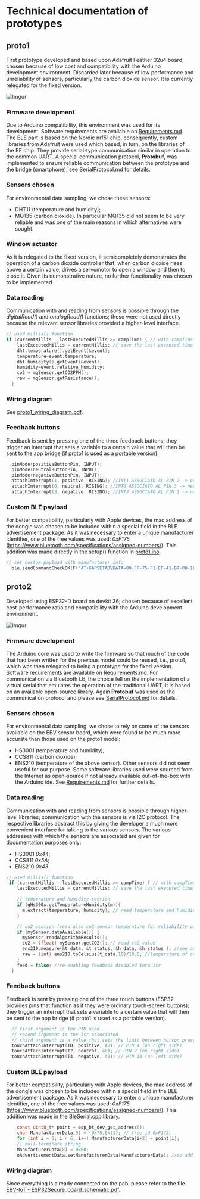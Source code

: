 # Technical documentation of prototypes
## proto1
First prototype developed and based upon Adafruit Feather 32u4 board; chosen because of low cost and compatibility with the Arduino development environment.
Discarded later because of low performance and unreliability of sensors, particularly the carbon dioxide sensor. It is currently relegated for the fixed version.

![Imgur](https://user-images.githubusercontent.com/4050967/214252089-7a0dd76d-0b9c-47e1-b565-18e969a560d7.jpg)

### Firmware development
Due to Arduino compatibility, this environment was used for its development. Software requirements are available on [Requirements.md](/doc/Requirements.md).
The BLE part is based on the Nordic nrf51 chip, consequently, custom libraries from Adafruit were used which based, in turn, on the libraries of the RF chip. They provide serial-type communication similar in operation to the common UART.
A special communication protocol, **Protobuf**, was implemented to ensure reliable communication between the prototype and the bridge (smartphone); see [SerialProtocol.md](/doc/SerialProtocol.md) for details.

### Sensors chosen
For environmental data sampling, we chose these sensors:
* DHT11 (temperature and humidity);
* MQ135 (carbon dioxide).
In particular MQ135 did not seem to be very reliable and was one of the main reasons in which alternatives were sought.

### Window actuator
As it is relegated to the fixed version, it semicompletely demonstrates the operation of a carbon dioxide controller that, when carbon dioxide rises above a certain value, drives a servomotor to open a window and then to close it. Given its demonstrative nature, no further functionality was chosen to be implemented.

### Data reading
Communication with and reading from sensors is possible through the *digitalRead()* and *analogRead()* functions; these were not used directly because the relevant sensor libraries provided a higher-level interface.
```c
// used millis() function
if (currentMillis - lastExecutedMillis >= campTime) { // with campTime normally equal to 10 seconds
    lastExecutedMillis = currentMillis; // save the last executed time
    dht.temperature().getEvent(&event);
    temperature=event.temperature;
    dht.humidity().getEvent(&event);
    humidity=event.relative_humidity;
    co2 = mqSensor.getCO2PPM();
    raw = mqSensor.getResistance();
  }
```

### Wiring diagram
See [proto1_wiring_diagram.pdf](/doc/proto1_wiring_diagram.pdf).

### Feedback buttons
Feedback is sent by pressing one of the three feedback buttons; they trigger an interrupt that sets a variable to a certain value that will then be sent to the app bridge (if proto1 is used as a portable version).
```c
  pinMode(positiveButtonPin, INPUT);
  pinMode(neutralButtonPin, INPUT);
  pinMode(negativeButtonPin, INPUT);
  attachInterrupt(1, positive, RISING); //INT1 ASSOCIATO AL PIN 2 -> positiveButtonPin
  attachInterrupt(0, neutral, RISING); //INT0 ASSOCIATO AL PIN 3 -> neutralButtonPin
  attachInterrupt(3, negative, RISING); //INT3 ASSOCIATO AL PIN 1 -> negativeButtonPin
```

### Custom BLE payload
For better compatibility, particularly with Apple devices, the mac address of the dongle was chosen to be included within a special field in the BLE advertisement package.
As it was necessary to enter a unique manufacturer identifier, one of the free values was used: *0xF175* (https://www.bluetooth.com/specifications/assigned-numbers/). This addition was made directly in the setup() function in [proto1.ino](/proto1/proto1.ino).
```c
// set custom payload with manufacturer info
  ble.sendCommandCheckOK(F("AT+GAPSETADVDATA=09-FF-75-F1-EF-41-B7-0D-1F-6C"));
```

## proto2
Developed using ESP32-D board on devkit 36; chosen because of excellent cost-performance ratio and compatibility with the Arduino development environment.

![Imgur](https://user-images.githubusercontent.com/4050967/214251875-95307e63-219d-483b-baf8-008ece1dbdb0.jpg)

### Firmware development
The Arduino core was used to write the firmware so that much of the code that had been written for the previous model could be reused, i.e., proto1, which was then relegated to being a prototype for the fixed version. Software requirements are available on [Requirements.md](/doc/Requirements.md).
For communication via Bluetooth LE, the choice fell on the implementation of a virtual serial that emulates the operation of the traditional UART; it is based on an available open-source library.
Again **Protobuf** was used as the communication protocol and please see [SerialProtocol.md](/doc/SerialProtocol.md) for details.

### Sensors chosen
For environmental data sampling, we chose to rely on some of the sensors available on the EBV sensor board, which were found to be much more accurate than those used on the proto1 model:
* HS3001 (temperature and humidity);
* CCS811 (carbon dioxide);
* ENS210 (temperature of the above sensor).
Other sensors did not seem useful for our purpose.
Some software libraries used were sourced from the Internet as open-source if not already available out-of-the-box with the Arduino ide. See [Requirements.md](/doc/Requirements.md) for further details. 

### Data reading
Communication with and reading from sensors is possible through higher-level libraries; communication with the sensors is via I2C protocol. The respective libraries abstract this by giving the developer a much more convenient interface for talking to the various sensors.
The various addresses with which the sensors are associated are given for documentation purposes only:
* HS3001 *0x44*;
* CCS811 *0x5A*;
* ENS210 *0x43*.
```c
// used millis() function
 if (currentMillis - lastExecutedMillis >= campTime) { // with campTime normally equal to 10 seconds
    lastExecutedMillis = currentMillis; // save the last executed time

    // temperature and humidity section
    if (gHs300x.getTemperatureHumidity(m)){
      m.extract(temperature, humidity); // read temperature and humidity values
    }

    // co2 section (read also co2 sensor temperature for reliability purpose)
    if (mySensor.dataAvailable()) {
      mySensor.readAlgorithmResults();
      co2 = (float) mySensor.getCO2(); // read co2 value
      ens210.measure(&t_data, &t_status, &h_data, &h_status ); //see after comment
      raw = (int) ens210.toCelsius(t_data,10)/10.0; //temperature of co2 sensor
    }
    feed = false; //re-enabling feedback disabled into isr
  }
```

### Feedback buttons
Feedback is sent by pressing one of the three touch buttons (ESP32 provides pins that function as if they were ordinary touch-screen buttons); they trigger an interrupt that sets a variable to a certain value that will then be sent to the app bridge (if proto1 is used as a portable version).
```c
  // first argument is the PIN used
  // second argument is the isr associated
  // third argument is a value that sets the limit between button pressed/not pressed
  touchAttachInterrupt(T0, positive, 40); // PIN 4 (on right side)
  touchAttachInterrupt(T2, neutral, 40); // PIN 2 (on right side)
  touchAttachInterrupt(T4, negative, 40); // PIN 13 (on left side)
```

### Custom BLE payload
For better compatibility, particularly with Apple devices, the mac address of the dongle was chosen to be included within a special field in the BLE advertisement package.
As it was necessary to enter a unique manufacturer identifier, one of the free values was used: *0xF175* (https://www.bluetooth.com/specifications/assigned-numbers/). This addition was made in the [BleSerial.cpp](/proto2/BleSerial.cpp) library.
```c
    const uint8_t* point = esp_bt_dev_get_address();
    char ManufacturerData[9] = {0x75,0xf1}; // free id 0xF175;
    for (int i = 0; i < 6; i++) ManufacturerData[i+2] = point[i];
    // null-terminate string
    ManufacturerData[8] = 0x00;
    oAdvertisementData.setManufacturerData(ManufacturerData); //to add mac into manufacter data
```

### Wiring diagram
Since everything is already connected on the pcb, please refer to the file [EBV-IoT - ESP32Secure_board_schematic.pdf](/doc/EBV-IoT%20-%20ESP32Secure_board_schematic.pdf).